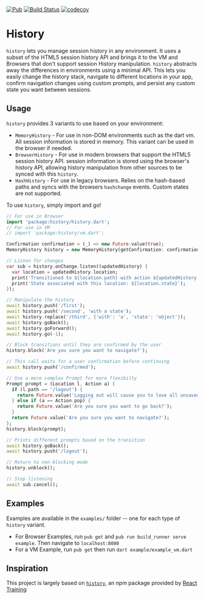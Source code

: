 [![Pub](https://img.shields.io/pub/v/history.svg)](https://pub.dartlang.org/packages/history)
[![Build Status](https://travis-ci.com/pr1sm/history_dart.svg?branch=master)](https://travis-ci.com/pr1sm/history_dart)
[![codecov](https://codecov.io/gh/pr1sm/history_dart/branch/master/graph/badge.svg)](https://codecov.io/gh/pr1sm/history_dart)

# History

`history` lets you manage session history in any environment. It uses a subset of the HTML5 session history API and brings it to the VM and Browsers that don't support session History manipulation. `history` abstracts away the differences in environments using a minimal API. This lets you easily change the history stack, navigate to different locations in your app, confirm navigation changes using custom prompts, and persist any custom state you want between sessions. 

## Usage

`history` provides 3 variants to use based on your environment:

- `MemoryHistory` - For use in non-DOM environments such as the dart vm. All session information is stored in memory. This variant can be used in the browser if needed.
- `BrowserHistory` - For use in modern browsers that support the HTML5 session history API. session information is stored using the browser's history API, allowing history manipulation from other sources to be synced with this `history`.
- `HashHistory` - For use in legacy browsers. Relies on the hash-based paths and syncs with the browsers `hashchange` events. Custom states are not supported.

To use `history`, simply import and go!
```dart
// For use in Browser
import 'package:history/history.dart';
// For use in VM
// import 'package:history/vm.dart'; 

Confirmation confirmation = (_) => new Future.value(true);
MemoryHistory history = new MemoryHistory(getConfirmation: confirmation);

// Listen for changes
var sub = history.onChange.listen((updatedHistory) {
  var location = updatedHistory.location;
  print('Transitioned to ${location.path} with action ${updatedHistory.action}!');
  print('State associated with this location: ${location.state}');
});

// Manipulate the history
await history.push('/first');
await history.push('/second', 'with a state');
await history.replace('/third', {'with': 'a', 'state': 'object'});
await history.goBack();
await history.goForward();
await history.go(-1);

// Block transitions until they are confirmed by the user
history.block('Are you sure you want to navigate?');

// This call waits for a user confirmation before continuing
await history.push('/confirmed');

// Use a more complex Prompt for more flexibilty
Prompt prompt = (Location l, Action a) {
  if (l.path == '/logout') {
    return Future.value('Logging out will cause you to lose all unsaved data!');
  } else if (a == Action.pop) {
    return Future.value('Are you sure you want to go back?');
  }
  return Future.value('Are you sure you want to navigate?');
};
history.block(prompt);

// Prints different prompts based on the transition
await history.goBack();
await history.push('/logout');

// Return to non-blocking mode
history.unblock();

// Stop listening
await sub.cancel();
```

## Examples
Examples are available in the `examples/` folder -- one for each type of `history` variant.
- For Browser Examples, run `pub get` and `pub run build_runner serve example`. Then navigate to `localhost:8080`
- For a VM Example, run `pub get` then run `dart example/example_vm.dart`

## Inspiration

This project is largely based on [`history`](https://www.npmjs.com/package/history), an npm package provided by [React Training](https://reacttraining.com/)
